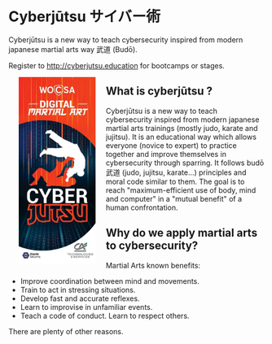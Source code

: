 # Cyberjūtsu サイバー術
Cyberjūtsu is a new way to teach cybersecurity inspired from modern japanese martial arts way 武道 (Budō).

Register to http://cyberjutsu.education for bootcamps or stages.

<img align="left" width="30%" height="30%" src="./img/cyberjutsu_banner.jpeg"  style="vertical-align:middle;margin:0px 20px">

## What is cyberjūtsu ?

Cyberjūtsu is a new way to teach cybersecurity inspired from modern japanese martial arts trainings (mostly judo, karate and jujitsu). It is an educational way which allows everyone (novice to expert) to practice together and improve themselves in cybersecurity through sparring. It follows budō 武道 (judo, jujitsu, karate...) principles and moral code similar to them. The goal is to reach "maximum-efficient use of body, mind and computer" in a "mutual benefit" of a human confrontation.

## Why do we apply martial arts to cybersecurity?

Martial Arts known benefits:
* Improve coordination between mind and movements. 
* Train to act in stressing situations. 
* Develop fast and accurate reflexes. 
* Learn to improvise in unfamiliar events. 
* Teach a code of conduct. Learn to respect others. 
  
There are plenty of other reasons.



